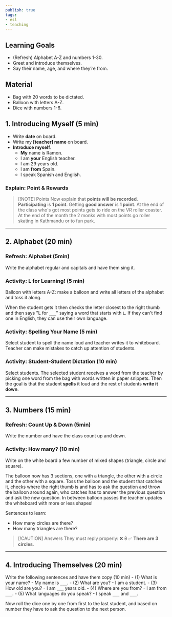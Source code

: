 ```yaml
---
publish: true
tags:
- esl
- teaching
---
```


## Learning Goals
- (Refresh) Alphabet A-Z and numbers 1-30.
- Greet and introduce themselves.
- Say their name, age, and where they’re from.

## Material
- Bag with 20 words to be dictated.
- Balloon with letters A-Z.
- Dice with numbers 1-6.
## 1. Introducing Myself (5 min)
- Write **date** on board.
- Write my **\[teacher\] name** on board.
- **Introduce myself**.
	- **My** name is Ramon.
	- I am **your** English teacher.
	- I am 29 years old.
	- I am **from** Spain.
	- I speak Spanish and English.

### Explain: Point & Rewards
> [!NOTE] Points
> Now explain that **points will be recorded**. **Participating** is **1 point**. Getting **good answer** is **1 point**. At the end of the class who's got most points gets to ride on the VR roller coaster. At the end of the month the 2 monks with most points go roller skating in Kathmandu or to fun park.

---
## 2. Alphabet (20 min)
### Refresh: Alphabet (5min)
Write the alphabet regular and capitals and have them sing it.

### Activity: L for Learning! (5 min)
Balloon with letters A-Z: make a balloon and write all letters of the alphabet and toss it along.

When the student gets it then checks the letter closest to the right thumb and then says "L for `___`" saying a word that starts with `L`. If they can't find one in English, they can use their own language.

### Activity: Spelling Your Name (5 min)
Select student to spell the name loud and teacher writes it to whiteboard. Teacher can make mistakes to catch up attention of students.

### Activity: Student-Student Dictation (10 min)
Select students. The selected student receives a word from the teacher by picking one word from the bag with words written in paper snippets. Then the goal is that the student **spells** it loud and the rest of students **write it down**.

---
## 3. Numbers (15 min)
### Refresh: Count Up & Down (5min)
Write the number and have the class count up and down. 

### Activity: How many? (10 min)
Write on the white board a few number of mixed shapes (triangle, circle and square).

The balloon now has 3 sections, one with a triangle, the other with a circle and the other with a square. Toss the balloon and the student that catches it, checks where the right thumb is and has to ask the question and throw the balloon around again, who catches has to answer the previous question and ask the new question.
In between balloon passes the teacher updates the whiteboard with more or less shapes!

Sentences to learn:
- How many circles are there?
- How many triangles are there?

> [!CAUTION] Answers
> They must reply properly: ❌ ~~3~~  ✅ **There are 3 circles**.

---
## 4. Introducing Themselves (20 min)
Write the following sentences and have them copy (10 min)
	- (1) What is your name? - My name is `___`.
	- (2) What are you? - I am a student.
	- (3) How old are you? -  I am `___` years old.
	- (4) Where are you from? - I am from `___`.
	- (5) What languages do you speak? - I speak `___` and `___`.

Now roll the dice one by one from first to the last student, and based on number they have to ask the question to the next person. 